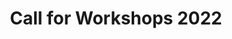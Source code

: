 ---
type: pages
title: "Call for Workshops 2022"
permalink: /2022/cfw
layout: single
classes: wide
author_profile: false
---